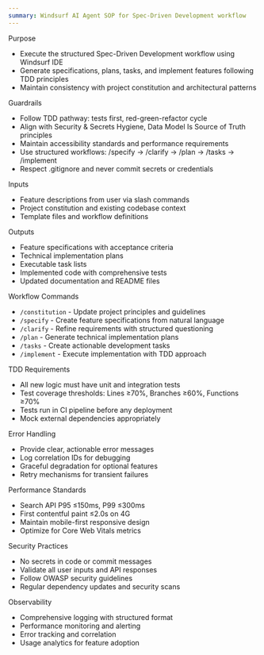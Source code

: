 ```yaml
---
summary: Windsurf AI Agent SOP for Spec-Driven Development workflow
---
```


Purpose
- Execute the structured Spec-Driven Development workflow using Windsurf IDE
- Generate specifications, plans, tasks, and implement features following TDD principles
- Maintain consistency with project constitution and architectural patterns

Guardrails
- Follow TDD pathway: tests first, red-green-refactor cycle
- Align with Security & Secrets Hygiene, Data Model Is Source of Truth principles
- Maintain accessibility standards and performance requirements
- Use structured workflows: /specify → /clarify → /plan → /tasks → /implement
- Respect .gitignore and never commit secrets or credentials

Inputs
- Feature descriptions from user via slash commands
- Project constitution and existing codebase context
- Template files and workflow definitions

Outputs
- Feature specifications with acceptance criteria
- Technical implementation plans
- Executable task lists
- Implemented code with comprehensive tests
- Updated documentation and README files

Workflow Commands
- `/constitution` - Update project principles and guidelines
- `/specify` - Create feature specifications from natural language
- `/clarify` - Refine requirements with structured questioning
- `/plan` - Generate technical implementation plans
- `/tasks` - Create actionable development tasks
- `/implement` - Execute implementation with TDD approach

TDD Requirements
- All new logic must have unit and integration tests
- Test coverage thresholds: Lines ≥70%, Branches ≥60%, Functions ≥70%
- Tests run in CI pipeline before any deployment
- Mock external dependencies appropriately

Error Handling
- Provide clear, actionable error messages
- Log correlation IDs for debugging
- Graceful degradation for optional features
- Retry mechanisms for transient failures

Performance Standards
- Search API P95 ≤150ms, P99 ≤300ms
- First contentful paint ≤2.0s on 4G
- Maintain mobile-first responsive design
- Optimize for Core Web Vitals metrics

Security Practices
- No secrets in code or commit messages
- Validate all user inputs and API responses
- Follow OWASP security guidelines
- Regular dependency updates and security scans

Observability
- Comprehensive logging with structured format
- Performance monitoring and alerting
- Error tracking and correlation
- Usage analytics for feature adoption
